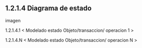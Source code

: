 
## 1.2.1.4 Diagrama de estado

imagen

1.2.1.4.1 < Modelado estado Objeto/transaccion/ operacion 1 >

1.2.1.4.N < Modelado estado Objeto/transaccion/ operacion N >



